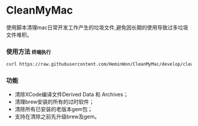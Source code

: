 # CleanMyMac

使用脚本清理mac日常开发工作产生的垃圾文件,避免因长期的使用导致过多垃圾文件堆积。

### 使用方法 <font size="2"> 终端执行 </font></span>

```bash
curl https://raw.githubusercontent.com/HeminWon/CleanMyMac/develop/cleanmymac.sh | sh
```

### 功能
- 清除XCode编译文件Derived Data 和 Archives；
- 清理brew安装的所有的过时软件；
- 清除所有已安装的老版本gem包；
- 支持在清除之前先升级brew及gem。

